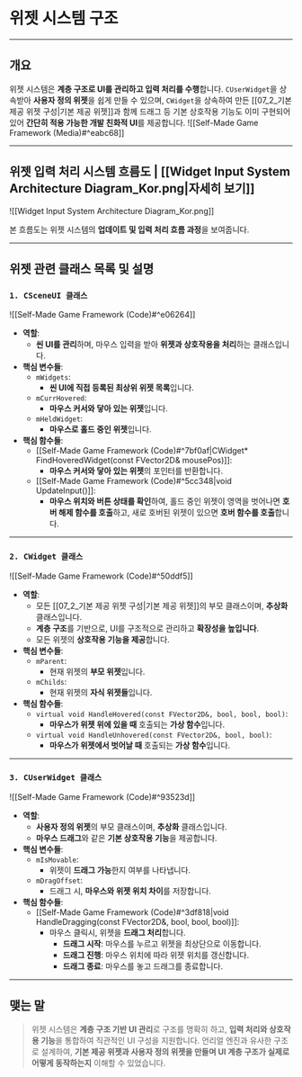 # **위젯 시스템 구조**
---
## **개요**
위젯 시스템은 **계층 구조로 UI를 관리하고 입력 처리를 수행**합니다. `CUserWidget`을 상속받아 **사용자 정의 위젯**을 쉽게 만들 수 있으며, `CWidget`을 상속하여 만든 [[07_2_기본 제공 위젯 구성|기본 제공 위젯]]과 함께 드래그 등 기본 상호작용 기능도 이미 구현되어 있어 **간단히 적용 가능한 개발 친화적 UI**를 제공합니다.
![[Self-Made Game Framework (Media)#^eabc68]]

---
## **위젯 입력 처리 시스템 흐름도 | [[Widget Input System Architecture Diagram_Kor.png|자세히 보기]]**
![[Widget Input System Architecture Diagram_Kor.png]]

본 흐름도는 위젯 시스템의 **업데이트 및 입력 처리 흐름 과정**을 보여줍니다.

---
## **위젯 관련 클래스 목록 및 설명**
### `1. CSceneUI 클래스`
![[Self-Made Game Framework (Code)#^e06264]]
- **역할**:
    - **씬 UI를 관리**하며, 마우스 입력을 받아 **위젯과 상호작용을 처리**하는 클래스입니다.
- **핵심 변수들**:
    - `mWidgets`:
	    - **씬 UI에 직접 등록된 최상위 위젯 목록**입니다.
    - `mCurrHovered`:
	    - **마우스 커서와 닿아 있는 위젯**입니다.
    - `mHeldWidget`:
	    - **마우스로 홀드 중인 위젯**입니다.
- **핵심 함수들**:
	- [[Self-Made Game Framework (Code)#^7bf0af|CWidget* FindHoveredWidget(const FVector2D& mousePos)]]:
		- **마우스 커서와 닿아 있는 위젯**의 포인터를 반환합니다.
	- [[Self-Made Game Framework (Code)#^5cc348|void UpdateInput()]]:
		- **마우스 위치와 버튼 상태를 확인**하여, 홀드 중인 위젯이 영역을 벗어나면 **호버 해제 함수를 호출**하고, 새로 호버된 위젯이 있으면 **호버 함수를 호출**합니다.

---
### `2. CWidget 클래스`
![[Self-Made Game Framework (Code)#^50ddf5]]
- **역할**:
	- 모든 [[07_2_기본 제공 위젯 구성|기본 제공 위젯]]의 부모 클래스이며, **추상화** 클래스입니다.
	- **계층 구조**를 기반으로, UI를 구조적으로 관리하고 **확장성을 높입니다**.
	- 모든 위젯의 **상호작용 기능을 제공**합니다.
- **핵심 변수들**:
	- `mParent`:
		- 현재 위젯의 **부모 위젯**입니다.
	- `mChilds`:
		- 현재 위젯의 **자식 위젯들**입니다.
- **핵심 함수들**:
	- `virtual void HandleHovered(const FVector2D&, bool, bool, bool)`:
		- **마우스가 위젯 위에 있을 때** 호출되는 **가상 함수**입니다.
	- `virtual void HandleUnhovered(const FVector2D&, bool, bool)`:
		- **마우스가 위젯에서 벗어날 때** 호출되는 **가상 함수**입니다.

---
### `3. CUserWidget 클래스`
![[Self-Made Game Framework (Code)#^93523d]]
- **역할**:
	- **사용자 정의 위젯**의 부모 클래스이며, **추상화** 클래스입니다.
	- **마우스 드래그**와 같은 **기본 상호작용 기능**을 제공합니다.
- **핵심 변수들**:
	- `mIsMovable`:
		- 위젯이 **드래그 가능**한지 여부를 나타냅니다.
	- `mDragOffset`:
		- 드래그 시, **마우스와 위젯 위치 차이**를 저장합니다.
- **핵심 함수들**:
	- [[Self-Made Game Framework (Code)#^3df818|void HandleDragging(const FVector2D&, bool, bool, bool)]]:
		- 마우스 클릭시, 위젯을 **드래그 처리**합니다.
			- **드래그 시작**: 마우스를 누르고 위젯을 최상단으로 이동합니다.
			- **드래그 진행**: 마우스 위치에 따라 위젯 위치를 갱신합니다.
			- **드래그 종료**: 마우스를 놓고 드래그를 종료합니다.

---
## **맺는 말**
> 위젯 시스템은 **계층 구조 기반 UI 관리**로 구조를 명확히 하고, **입력 처리와 상호작용 기능**을 통합하여 직관적인 UI 구성을 지원합니다. 언리얼 엔진과 유사한 구조로 설계하여, **기본 제공 위젯과 사용자 정의 위젯을 만들며 UI 계층 구조가 실제로 어떻게 동작하는지** 이해할 수 있었습니다.